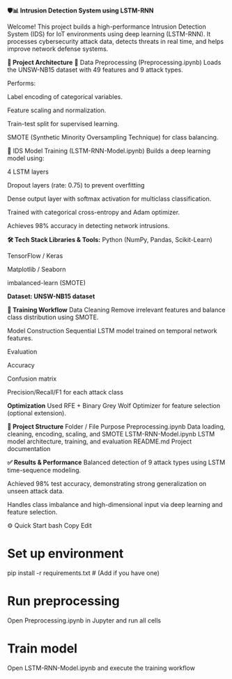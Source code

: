 **🛡️📊 Intrusion Detection System using LSTM-RNN**

Welcome! This project builds a high-performance Intrusion Detection System (IDS) for IoT environments using deep learning (LSTM-RNN). It processes cybersecurity attack data, detects threats in real time, and helps improve network defense systems.

**🚀 Project Architecture**
🔹 Data Preprocessing (Preprocessing.ipynb)
Loads the UNSW-NB15 dataset with 49 features and 9 attack types.

Performs:

Label encoding of categorical variables.

Feature scaling and normalization.

Train-test split for supervised learning.

SMOTE (Synthetic Minority Oversampling Technique) for class balancing.

🔹 IDS Model Training (LSTM-RNN-Model.ipynb)
Builds a deep learning model using:

4 LSTM layers

Dropout layers (rate: 0.75) to prevent overfitting

Dense output layer with softmax activation for multiclass classification.

Trained with categorical cross-entropy and Adam optimizer.

Achieves 98% accuracy in detecting network intrusions.

**🛠 Tech Stack
Libraries & Tools:**
Python (NumPy, Pandas, Scikit-Learn)

TensorFlow / Keras

Matplotlib / Seaborn

imbalanced-learn (SMOTE)

**Dataset:
UNSW-NB15 dataset**

**🧠 Training Workflow** 
Data Cleaning
Remove irrelevant features and balance class distribution using SMOTE.

Model Construction
Sequential LSTM model trained on temporal network features.

Evaluation

Accuracy

Confusion matrix

Precision/Recall/F1 for each attack class

**Optimization**
Used RFE + Binary Grey Wolf Optimizer for feature selection (optional extension).

**📁 Project Structure**
Folder / File	Purpose
Preprocessing.ipynb	Data loading, cleaning, encoding, scaling, and SMOTE
LSTM-RNN-Model.ipynb	LSTM model architecture, training, and evaluation
README.md	Project documentation

**✅ Results & Performance**
Balanced detection of 9 attack types using LSTM time-sequence modeling.

Achieved 98% test accuracy, demonstrating strong generalization on unseen attack data.

Handles class imbalance and high-dimensional input via deep learning and feature selection.

⚙️ Quick Start
bash
Copy
Edit
# Set up environment
pip install -r requirements.txt  # (Add if you have one)

# Run preprocessing
Open Preprocessing.ipynb in Jupyter and run all cells

# Train model
Open LSTM-RNN-Model.ipynb and execute the training workflow
